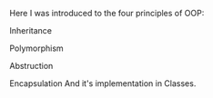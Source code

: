Here I was introduced to the four principles of OOP:


Inheritance

Polymorphism

Abstruction

Encapsulation And it's implementation in Classes.
